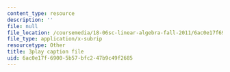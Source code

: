 ```yaml
---
content_type: resource
description: ''
file: null
file_location: /coursemedia/18-06sc-linear-algebra-fall-2011/6ac0e17f69005b57bfc247b9c49f2685_lpnY5QVjU5w.vtt
file_type: application/x-subrip
resourcetype: Other
title: 3play caption file
uid: 6ac0e17f-6900-5b57-bfc2-47b9c49f2685
---
```


